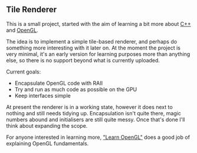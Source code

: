 ## Tile Renderer

This is a small project, started with the aim of learning a bit more about [C++](https://isocpp.org/) and [OpenGL](https://www.khronos.org/opengl/).

The idea is to implement a simple tile-based renderer, and perhaps do something more interesting with it later on. At the moment the project is very minimal, it's an early version for learning purposes more than anything else,  so there is no support beyond what is currently uploaded.

Current goals:
- Encapsulate OpenGL code with RAII
- Try and run as much code as possible on the GPU
- Keep interfaces simple

At present the renderer is in a working state, however it does next to nothing and still needs tidying up. Encapsulation isn't quite there, magic numbers abound and initialisers are still quite messy. Once that's done I'll think about expanding the scope.

For anyone interested in learning more, ["Learn OpenGL"](https://learnopengl.com/) does a good job of explaining OpenGL fundamentals.